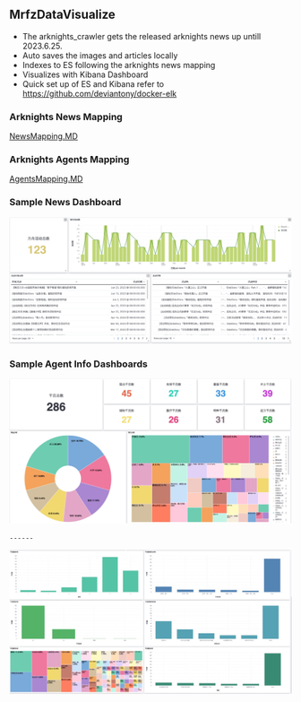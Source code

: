 ## MrfzDataVisualize

- The arknights_crawler gets the released arknights news up untill 2023.6.25.
- Auto saves the images and articles locally
- Indexes to ES following the arknights news mapping
- Visualizes with Kibana Dashboard
- Quick set up of ES and Kibana refer to https://github.com/deviantony/docker-elk

### Arknights News Mapping

[NewsMapping.MD](https://github.com/TyroneHe-0926/MrfzDataVisualize/blob/main/crawler/news/README.md)

### Arknights Agents Mapping

[AgentsMapping.MD](https://github.com/TyroneHe-0926/MrfzDataVisualize/blob/main/crawler/agents/README.md)

### Sample News Dashboard

![Dashboard Screenshot](https://github.com/TyroneHe-0926/MrfzDataVisualize/blob/main/assets/news-dashboard.png?raw=true)

### Sample Agent Info Dashboards

![Dashboard Screenshot](https://github.com/TyroneHe-0926/MrfzDataVisualize/blob/main/assets/agents-info-dashboard-1.jpeg?raw=true)

`------`

![Dashboard Screenshot](https://github.com/TyroneHe-0926/MrfzDataVisualize/blob/main/assets/agents-info-dashboard-2.jpeg?raw=true)
